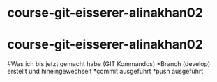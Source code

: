 # course-git-eisserer-alinakhan02
# course-git-eisserer-alinakhan02

#Was ich bis jetzt gemacht habe (GIT Kommandos)
*Branch (develop) erstellt und hineingewechselt
*commit ausgeführt
*push ausgeführt
